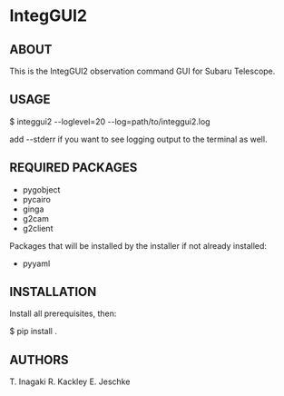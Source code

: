 IntegGUI2
=========

ABOUT
-----
This is the IntegGUI2 observation command GUI for Subaru Telescope.

USAGE
-----
  $ integgui2 --loglevel=20 --log=path/to/integgui2.log

add --stderr if you want to see logging output to the terminal as well.

REQUIRED PACKAGES
-----------------

- pygobject
- pycairo
- ginga
- g2cam
- g2client

Packages that will be installed by the installer if not already
installed:

- pyyaml

INSTALLATION
------------

Install all prerequisites, then:

  $ pip install .

AUTHORS
-------
T. Inagaki
R. Kackley
E. Jeschke


